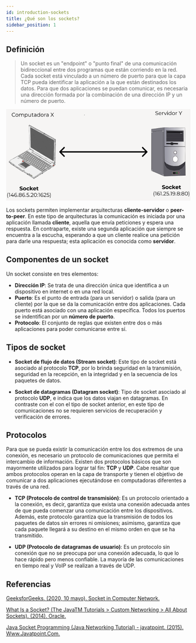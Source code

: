 ```yaml
---
id: introduction-sockets
title: ¿Qué son los sockets?
sidebar_position: 1
---
```


## Definición

> Un socket es un "endpoint" o "punto final" de una comunicación bidireccional entre dos programas que están corriendo en la red. Cada socket está vinculado a un número de puerto para que la capa TCP pueda identificar la aplicación a la que están destinados los datos. Para que dos aplicaciones se puedan comunicar, es necesaria una dirección formada por la combinación de una dirección IP y un número de puerto.

<p align="center">
  <img src="./img/sockets/sockets_example.png" alt="Comunicación entre hosts y servidor"/>
</p>

Los sockets permiten implementar arquitecturas **cliente-servidor** o **peer-to-peer**. En este tipo de arquitecturas la comunicación es iniciada por una aplicación llamada **cliente**, aquella que envía peticiones y espera una respuesta. En contraparte, existe una segunda aplicación que siempre se encuentra a la escucha, esperando a que un cliente realice una petición para darle una respuesta; esta aplicación es conocida como **servidor**.

## Componentes de un socket

Un socket consiste en tres elementos:

- **Dirección IP**: Se trata de una dirección única que identifica a un dispositivo en internet o en una red local.
- **Puerto**: Es el punto de entrada (para un servidor) o salida (para un cliente) por la que se da la comunicación entre dos aplicaciones. Cada puerto está asociado con una aplicación específica. Todos los puertos se indentifican por un **número de puerto**.
- **Protocolo**: El conjunto de reglas que existen entre dos o más aplicaciones para poder comunicarse entre sí.

## Tipos de socket

- **Socket de flujo de datos (Stream socket)**: Este tipo de socket está asociado al protocolo **TCP**, por lo brinda seguridad en la transmisión, seguridad en la recepción, en la integridad y en la secuencia de los paquetes de datos.

- **Socket de datagramas (Datagram socket)**: Tipo de socket asociado al protocolo **UDP**, e indica que los datos viajan en datagramas. En contraste con el con el tipo de socket anterior, en este tipo de comunicaciones no se requieren servicios de recuperación y verificación de errores.

## Protocolos

Para que se pueda existir la comunicación entre los dos extremos de una conexión, es necesario un protocolo de comunicaciones que permita el intercambio de información. Existen dos protocolos básicos que son mayormente utilizados para lograr tal fin: **TCP** y **UDP**. Cabe resaltar que ambos protocolos operan en la capa de transporte y tienen el objetivo de comunicar a dos aplicaciones ejecutándose en computadoras diferentes a través de una red.

- **TCP (Protocolo de control de transmisión)**: Es un protocolo orientado a la conexión, es decir, garantiza que exista una conexión adecuada antes de que pueda comenzar una comunicación entre los dispositivos. Además, este protocolo garantiza que la transmisión de todos los paquetes de datos sin errores ni omisiones; asimismo, garantiza que cada paquete llegará a su destino en el mismo orden en que se ha transmitido.

- **UDP (Protocolo de datagramas de usuario)**: Es un protocolo sin conexión que no se preocupa por una conexión adecuada, lo que lo hace rápido pero menos confiable. La mayoría de las comunicaciones en tiempo real y VoIP se realizan a través de UDP.

## Referencias

[GeeksforGeeks. (2020, 10 mayo). Socket in Computer Network.](https://www.geeksforgeeks.org/socket-in-computer-network/)

[What Is a Socket? (The JavaTM Tutorials > Custom Networking > All About Sockets). (2014). Oracle.](https://docs.oracle.com/javase/tutorial/networking/sockets/definition.html)

[Java Socket Programming (Java Networking Tutorial) - javatpoint. (2015). Www.Javatpoint.Com.](https://www.javatpoint.com/socket-programming)
